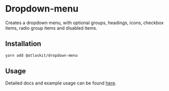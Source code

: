 # Dropdown-menu

Creates a dropdown menu, with optional groups, headings, icons, checkbox items, radio group items and disabled items.

## Installation

```sh
yarn add @atlaskit/dropdown-menu
```

## Usage

Detailed docs and example usage can be found [here](https://atlaskit.atlassian.com/packages/design-system/dropdown-menu).
